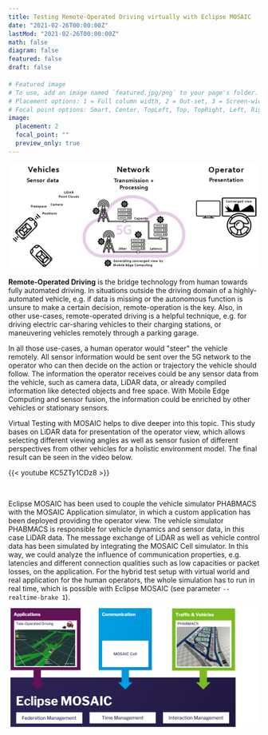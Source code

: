 ```yaml
---
title: Testing Remote-Operated Driving virtually with Eclipse MOSAIC
date: "2021-02-26T00:00:00Z"
lastMod: "2021-02-26T00:00:00Z"
math: false
diagram: false
featured: false
draft: false

# Featured image
# To use, add an image named `featured.jpg/png` to your page's folder.
# Placement options: 1 = Full column width, 2 = Out-set, 3 = Screen-width
# Focal point options: Smart, Center, TopLeft, Top, TopRight, Left, Right, BottomLeft, Bottom, BottomRight
image:
  placement: 2
  focal_point: ""
  preview_only: true
---
```


![alternative text for search engines](overview.png)

**Remote-Operated Driving** is the bridge technology from human towards fully automated driving. 
In situations outside the driving domain of a highly-automated vehicle, e.g. if data is missing or the autonomous function is unsure to
make a certain decision, remote-operation is the key. Also, in other use-cases, remote-operated driving is a helpful 
technique, e.g. for driving electric car-sharing vehicles to their charging stations, or maneuvering vehicles remotely through
a parking garage. 

In all those use-cases, a human operator would "steer" the vehicle remotely. All sensor information would be sent over the 5G network
to the operator who can then decide on the action or trajectory the vehicle should follow. The information the operator 
receives could be any sensor data from the vehicle, such as camera data, LiDAR data, 
or already compiled information like detected objects and free space.
With Mobile Edge Computing and sensor fusion, the information could be enriched by other vehicles or stationary sensors.

Virtual Testing with MOSAIC helps to dive deeper into this topic. This study bases on LiDAR data for presentation of the operator view, 
which allows selecting different viewing angles as well as sensor fusion of different perspectives from other vehicles for a 
holistic environment model. The final result can be seen in the video below.

{{< youtube KC5ZTy1CDz8 >}}

<br/>

Eclipse MOSAIC has been used to couple the vehicle simulator PHABMACS with the MOSAIC Application
simulator, in which a custom application has been deployed providing the operator view.
The vehicle simulator PHABMACS is responsible for vehicle dynamics and sensor data, in this case LiDAR data.
The message exchange of LiDAR as well as vehicle control data has been simulated by integrating the MOSAIC Cell simulator.
In this way, we could analyze the influence of communication properties, e.g. latencies and 
different connection qualities such as low capacities or packet losses, on the application. 
For the hybrid test setup with virtual world and real application for the human operators, 
the whole simulation has to run in real time, which is possible with Eclipse MOSAIC (see parameter `--realtime-brake 1`).

![Tele-Operated Driving Simulation with Eclipse MOSAIC](overview_mosaic.png)
